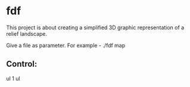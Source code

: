 # fdf
This project is about creating a simplified 3D graphic representation of a relief landscape.

Give a file as parameter. For example - ./fdf map

## Control:
ul 1
ul
